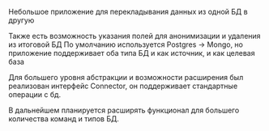Небольшое приложение для перекладывания данных из одной БД в другую 

Также есть возможность указания полей для анонимизации и удаления из итоговой БД
По умолчанию используется Postgres -> Mongo, но приложение поддерживает оба типа БД и как источник, и как целевая база

Для большего уровня абстракции и возможности расширения был реализован интерфейс Connector, он поддерживает стандартные операции с бд.

В дальнейшем планируется расширять функционал для большего количества команд и типов БД.
